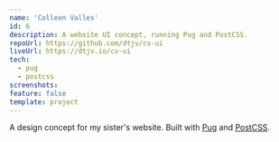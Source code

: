 ```yaml
---
name: 'Colleen Valles'
id: 6
description: A website UI concept, running Pug and PostCSS.
repoUrl: https://github.com/dtjv/cv-ui
liveUrl: https://dtjv.io/cv-ui
tech:
  - pug
  - postcss
screenshots:
feature: false
template: project
---
```


<!-- intro -->

A design concept for my sister's website. Built with [Pug](https://pugjs.org)
and [PostCSS](https://postcss.org/).

<!-- intro -->
